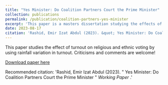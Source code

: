 ```yaml
---
title: "Yes Minister: Do Coalition Partners Court the Prime Minister"
collection: publications
permalink: /publication/coalition-partners-yes-minister
excerpt: 'This paper is a masters dissertation studying the effects of the anti hopping law on cross ministry cooperation'
date: 2023-08-17
citation: 'Rashid, Emir Izat Abdul (2023). &quot; Yes Minister: Do Coalition Partners Court the Prime Minister &quot; <i> Working Paper </i>.'
---
```

This paper studies the effect of turnout on religious and ethnic voting by using rainfall variation in turnout. Criticisms and comments are welcome!

[Download paper here](https://emirizatrashid.github.io/files/lse_dissertation.pdf)

Recommended citation: 'Rashid, Emir Izat Abdul (2023). &quot; Yes Minister: Do Coalition Partners Court the Prime Minister &quot; <i> Working Paper </i>.'
